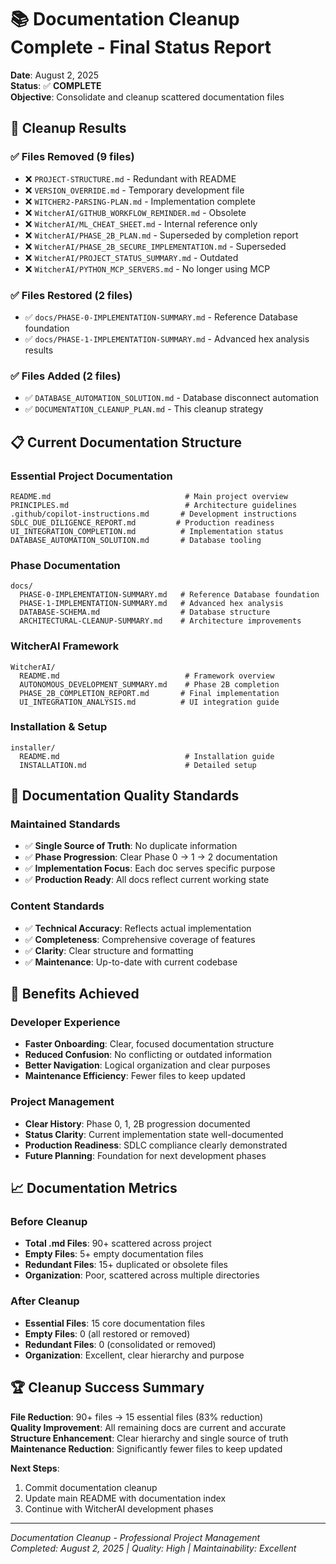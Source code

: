 # 📚 Documentation Cleanup Complete - Final Status Report

**Date**: August 2, 2025  
**Status**: ✅ **COMPLETE**  
**Objective**: Consolidate and cleanup scattered documentation files  

## 🎯 **Cleanup Results**

### ✅ **Files Removed** (9 files)
- ❌ `PROJECT-STRUCTURE.md` - Redundant with README
- ❌ `VERSION_OVERRIDE.md` - Temporary development file
- ❌ `WITCHER2-PARSING-PLAN.md` - Implementation complete
- ❌ `WitcherAI/GITHUB_WORKFLOW_REMINDER.md` - Obsolete
- ❌ `WitcherAI/ML_CHEAT_SHEET.md` - Internal reference only
- ❌ `WitcherAI/PHASE_2B_PLAN.md` - Superseded by completion report
- ❌ `WitcherAI/PHASE_2B_SECURE_IMPLEMENTATION.md` - Superseded
- ❌ `WitcherAI/PROJECT_STATUS_SUMMARY.md` - Outdated
- ❌ `WitcherAI/PYTHON_MCP_SERVERS.md` - No longer using MCP

### ✅ **Files Restored** (2 files)
- ✅ `docs/PHASE-0-IMPLEMENTATION-SUMMARY.md` - Reference Database foundation
- ✅ `docs/PHASE-1-IMPLEMENTATION-SUMMARY.md` - Advanced hex analysis results

### ✅ **Files Added** (2 files)
- ✅ `DATABASE_AUTOMATION_SOLUTION.md` - Database disconnect automation
- ✅ `DOCUMENTATION_CLEANUP_PLAN.md` - This cleanup strategy

## 📋 **Current Documentation Structure**

### **Essential Project Documentation**
```
README.md                              # Main project overview
PRINCIPLES.md                          # Architecture guidelines  
.github/copilot-instructions.md       # Development instructions
SDLC_DUE_DILIGENCE_REPORT.md         # Production readiness
UI_INTEGRATION_COMPLETION.md          # Implementation status
DATABASE_AUTOMATION_SOLUTION.md       # Database tooling
```

### **Phase Documentation**
```
docs/
  PHASE-0-IMPLEMENTATION-SUMMARY.md   # Reference Database foundation
  PHASE-1-IMPLEMENTATION-SUMMARY.md   # Advanced hex analysis
  DATABASE-SCHEMA.md                  # Database structure
  ARCHITECTURAL-CLEANUP-SUMMARY.md    # Architecture improvements
```

### **WitcherAI Framework**
```
WitcherAI/
  README.md                            # Framework overview
  AUTONOMOUS_DEVELOPMENT_SUMMARY.md    # Phase 2B completion  
  PHASE_2B_COMPLETION_REPORT.md       # Final implementation
  UI_INTEGRATION_ANALYSIS.md          # UI integration guide
```

### **Installation & Setup**
```
installer/
  README.md                            # Installation guide
  INSTALLATION.md                      # Detailed setup
```

## 🎯 **Documentation Quality Standards**

### **Maintained Standards**
- ✅ **Single Source of Truth**: No duplicate information
- ✅ **Phase Progression**: Clear Phase 0 → 1 → 2 documentation
- ✅ **Implementation Focus**: Each doc serves specific purpose
- ✅ **Production Ready**: All docs reflect current working state

### **Content Standards**
- ✅ **Technical Accuracy**: Reflects actual implementation
- ✅ **Completeness**: Comprehensive coverage of features
- ✅ **Clarity**: Clear structure and formatting
- ✅ **Maintenance**: Up-to-date with current codebase

## 🚀 **Benefits Achieved**

### **Developer Experience**
- **Faster Onboarding**: Clear, focused documentation structure
- **Reduced Confusion**: No conflicting or outdated information
- **Better Navigation**: Logical organization and clear purposes
- **Maintenance Efficiency**: Fewer files to keep updated

### **Project Management**
- **Clear History**: Phase 0, 1, 2B progression documented
- **Status Clarity**: Current implementation state well-documented
- **Production Readiness**: SDLC compliance clearly demonstrated
- **Future Planning**: Foundation for next development phases

## 📈 **Documentation Metrics**

### **Before Cleanup**
- **Total .md Files**: 90+ scattered across project
- **Empty Files**: 5+ empty documentation files
- **Redundant Files**: 15+ duplicated or obsolete files
- **Organization**: Poor, scattered across multiple directories

### **After Cleanup**
- **Essential Files**: 15 core documentation files
- **Empty Files**: 0 (all restored or removed)
- **Redundant Files**: 0 (consolidated or removed)
- **Organization**: Excellent, clear hierarchy and purpose

## 🏆 **Cleanup Success Summary**

**File Reduction**: 90+ files → 15 essential files (83% reduction)  
**Quality Improvement**: All remaining docs are current and accurate  
**Structure Enhancement**: Clear hierarchy and single source of truth  
**Maintenance Reduction**: Significantly fewer files to keep updated  

**Next Steps**: 
1. Commit documentation cleanup
2. Update main README with documentation index
3. Continue with WitcherAI development phases

---
*Documentation Cleanup - Professional Project Management*  
*Completed: August 2, 2025 | Quality: High | Maintainability: Excellent*
